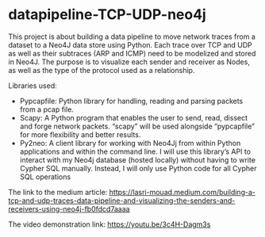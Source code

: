# datapipeline-TCP-UDP-neo4j
This project is about building a data pipeline to move network traces from a dataset to a Neo4J data store using Python. Each trace over TCP and UDP as well as their subtraces (ARP and ICMP) need to be modelized and stored in Neo4J. The purpose is to visualize each sender and receiver as Nodes, as well as the type of the protocol used as a relationship.

Libraries used: 
- Pypcapfile: Python library for handling, reading and parsing packets from a pcap file.
- Scapy: A Python program that enables the user to send, read, dissect and forge network packets.
“scapy” will be used alongside “pypcapfile” for more flexibility and better results.
- Py2neo: A client library for working with Neo4Jj from within Python applications and within
the command line. I will use this library’s API to interact with my Neo4j database (hosted locally)
without having to write Cypher SQL manually. Instead, I will only use Python code for all Cypher
SQL operations

The link to the medium article: https://lasri-mouad.medium.com/building-a-tcp-and-udp-traces-data-pipeline-and-visualizing-the-senders-and-receivers-using-neo4j-fb0fdcd7aaaa

The video demonstration link: https://youtu.be/3c4H-Dagm3s
